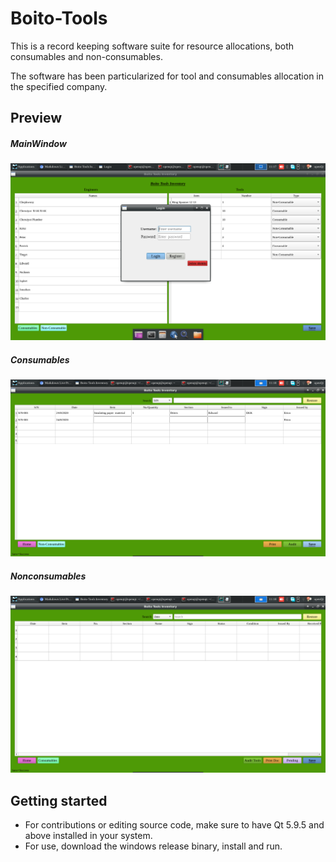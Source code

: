 # Boito-Tools
This is a record keeping software suite for resource allocations, both consumables and non-consumables.

The software has been particularized for tool and consumables allocation in the specified company.
 
## Preview
##### MainWindow
![mainWindow](https://github.com/EricoDeMecha/Boito-Tools/blob/master/img/mainWindow.png)

##### Consumables
![consumables](https://github.com/EricoDeMecha/Boito-Tools/blob/master/img/consumables.png)
##### Nonconsumables
![non-consumables](https://github.com/EricoDeMecha/Boito-Tools/blob/master/img/nonConsumables.png)

## Getting started
- For contributions or editing source code, make sure to have Qt 5.9.5 and above installed in your system.
- For use, download the windows release binary, install and run.

